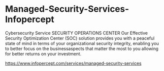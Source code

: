 # Managed-Security-Services-Infopercept
Cybersecurity Service SECURITY OPERATIONS CENTER Our Effective Security Optimization Center (SOC) solution provides you with a peaceful state of mind in terms of your organizational security integrity, enabling you to better focus on the businessaspects that matter the most to you allowing for better returns on your investment.

https://www.infopercept.com/services/managed-security-services
